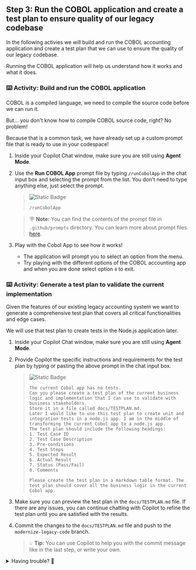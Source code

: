 ## Step 3: Run the COBOL application and create a test plan to ensure quality of our legacy codebase

In the following activies we will build and run the COBOL accounting application and create a test plan that we can use to ensure the quality of our legacy codebase.

Running the COBOL application will help us understand how it works and what it does.

### ⌨️ Activity: Build and run the COBOL application

COBOL is a compiled language, we need to compile the source code before we can run it.

But... you don't know how to compile COBOL source code, right? No problem!

Because that is a common task, we have already set up a custom prompt file that is ready to use in your codespace!

1. Inside your Copilot Chat window, make sure you are still using **Agent Mode**.
1. Use the **Run COBOL App** prompt file by typing `/runCobolApp` in the chat input box and selecting the prompt from the list. You don't need to type anything else, just select the prompt.
   > ![Static Badge](https://img.shields.io/badge/-Prompt-text?style=social&logo=github%20copilot)
   >
   > ```prompt
   > /runCobolApp
   > ```

   <!--- TODO add screenshot -->
   > 🪧 **Note:** You can find the contents of the prompt file in `.github/prompts` directory. You can learn more about prompt files [here](https://code.visualstudio.com/docs/copilot/copilot-customization).
1. Play with the Cobol App to see how it works!
   - The application will prompt you to select an option from the menu.
   - Try playing with the different options of the COBOL accounting app and when you are done select option `4` to exit.

### ⌨️ Activity: Generate a test plan to validate the current implementation

Given the features of our existing legacy accounting system we want to generate a comprehensive test plan that covers all critical functionalities and edge cases.

We will use that test plan to create tests in the Node.js application later.




1. Inside your Copilot Chat window, make sure you are still using **Agent Mode**.
1. Provide Copilot the specific instructions and requirements for the test plan by typing or pasting the above prompt in the chat input box.

   > ![Static Badge](https://img.shields.io/badge/-Prompt-text?style=social&logo=github%20copilot)
   >
   > ```prompt
   > The current Cobol app has no tests.
   > Can you please create a test plan of the current business logic and implementation that I can use to validate with business stakeholders.
   > Store it in a file called docs/TESTPLAN.md.
   > Later I would like to use this test plan to create unit and integration tests in a node.js app. I am in the middle of transforming the current Cobol app to a node.js app.
   > The test plan should include the following headings:
   > 1. Test Case ID
   > 2. Test Case Description
   > 3. Pre-conditions
   > 4. Test Steps
   > 5. Expected Result
   > 6. Actual Result
   > 7. Status (Pass/Fail)
   > 8. Comments
   >
   > Please create the test plan in a markdown table format. The test plan should cover all the business logic in the current Cobol app.
   >
   > ```

1. Make sure you can preview the test plan in the `docs/TESTPLAN.md` file. If there are any issues, you can continue chatting with Copilot to refine the test plan until you are satisfied with the results.

1. Commit the changes to the `docs/TESTPLAN.md` file and push to the `modernize-legacy-code` branch.

   > 💡 **Tip:** You can use Copilot to help you with the commit message like in the last step, or write your own.

<details>
<summary>Having trouble? 🤷</summary><br/>

- If you don't see the `/runCobolApp` prompt in the list, make sure you are using **Agent Mode**.
- If you don't get feedback, make sure your pushed the `docs/TESTPLAN.md` file changes to the branch `modernize-legacy-code`.

</details>
